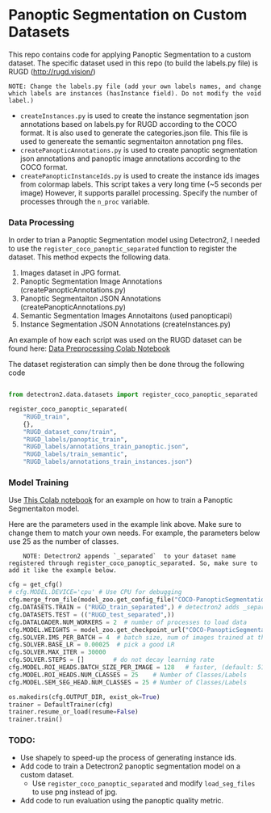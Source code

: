 # Panoptic Segmentation on Custom Datasets

This repo contains code for applying Panoptic Segmentation to a custom dataset.
The specific dataset used in this repo (to build the labels.py file) is RUGD (http://rugd.vision/)

    NOTE: Change the labels.py file (add your own labels names, and change which labels are instances (hasInstance field). Do not modify the void label.)


  - `createInstances.py` is used to create the instance segmentation json annotations based on labels.py for RUGD according to the COCO format. It is also used to generate the categories.json file. This file is used to genereate the semantic segmentaiton annotation png files.
  - `createPanopticAnnotations.py` is used to create panoptic segmentation json annotations and panoptic image annotations according to the COCO format.
  - `createPanopticInstanceIds.py` is used to create the instance ids images from colormap labels. This script takes a very long time (~5 seconds per image) However, it supports parallel processing. Specify the number of processes through the `n_proc` variable. 



### Data Processing

In order to trian a Panoptic Segmentation model using Detectron2, I needed to use the `register_coco_panoptic_separated` function to register the dataset. This method expects the following data.

1. Images dataset in JPG format.
2. Panoptic Segmentation Image Annotations (createPanopticAnnotations.py)
3. Panoptic Segmentaiton JSON Annotations (createPanopticAnnotations.py)
4. Semantic Segmentation Images Annotaitons (used panopticapi)
5. Instance Segmentation JSON Annotations (createInstances.py)

An example of how each script was used on the RUGD dataset can be found here: [Data Preprocessing Colab Notebook](https://colab.research.google.com/drive/1tLUc4BVLRJPHlaa88c38XznxUrzY6ahq?usp=sharing)

The dataset registeration can simply then be done throug the following code

```python

from detectron2.data.datasets import register_coco_panoptic_separated

register_coco_panoptic_separated(
    "RUGD_train", 
    {}, 
    "RUGD_dataset_conv/train", 
    "RUGD_labels/panoptic_train", 
    "RUGD_labels/annotations_train_panoptic.json", 
    "RUGD_labels/train_semantic", 
    "RUGD_labels/annotations_train_instances.json")

```

### Model Training 

Use [This Colab notebook](https://colab.research.google.com/drive/1tLUc4BVLRJPHlaa88c38XznxUrzY6ahq?usp=sharing) for an example on how to train a Panoptic Segmentaiton model.

Here are the parameters used in the example link above. Make sure to change them to match your own needs. For example, the parameters below use 25 as the number of classes.

        NOTE: Detectron2 appends `_separated`  to your dataset name registered through register_coco_panoptic_separated. So, make sure to add it like the example below.

```python
cfg = get_cfg()
# cfg.MODEL.DEVICE='cpu' # Use CPU for debugging
cfg.merge_from_file(model_zoo.get_config_file("COCO-PanopticSegmentation/panoptic_fpn_R_50_1x.yaml"))
cfg.DATASETS.TRAIN = ("RUGD_train_separated",) # detectron2 adds _separated to the  dataset name
cfg.DATASETS.TEST = (("RUGD_test_separated",))
cfg.DATALOADER.NUM_WORKERS = 2  # number of processes to load data
cfg.MODEL.WEIGHTS = model_zoo.get_checkpoint_url("COCO-PanopticSegmentation/panoptic_fpn_R_50_1x.yaml")  # Let training initialize from model zoo for fine tuning
cfg.SOLVER.IMS_PER_BATCH = 4  # batch size, num of images trained at the same time
cfg.SOLVER.BASE_LR = 0.00025  # pick a good LR
cfg.SOLVER.MAX_ITER = 30000
cfg.SOLVER.STEPS = []        # do not decay learning rate
cfg.MODEL.ROI_HEADS.BATCH_SIZE_PER_IMAGE = 128   # faster, (default: 512)
cfg.MODEL.ROI_HEADS.NUM_CLASSES = 25    # Number of Classes/Labels
cfg.MODEL.SEM_SEG_HEAD.NUM_CLASSES = 25 # Number of Classes/Labels

os.makedirs(cfg.OUTPUT_DIR, exist_ok=True)
trainer = DefaultTrainer(cfg) 
trainer.resume_or_load(resume=False)
trainer.train()

```


### TODO:
  - Use shapely to speed-up the process of generating instance ids.
  - Add code to train a Detectron2 panoptic segmentation model on a custom dataset.
      - Use `register_coco_panoptic_separated` and modify `load_seg_files` to use png instead of jpg.
  - Add code to run evaluation using the panoptic quality metric.

